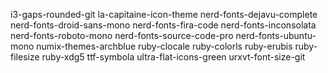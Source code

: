 i3-gaps-rounded-git
la-capitaine-icon-theme
nerd-fonts-dejavu-complete
nerd-fonts-droid-sans-mono
nerd-fonts-fira-code
nerd-fonts-inconsolata
nerd-fonts-roboto-mono
nerd-fonts-source-code-pro
nerd-fonts-ubuntu-mono
numix-themes-archblue
ruby-clocale
ruby-colorls
ruby-erubis
ruby-filesize
ruby-xdg5
ttf-symbola
ultra-flat-icons-green
urxvt-font-size-git
